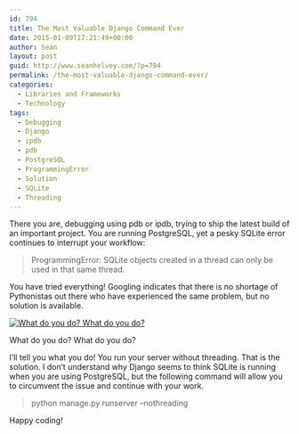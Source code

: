 ```yaml
---
id: 794
title: The Most Valuable Django Command Ever
date: 2015-01-09T17:21:49+00:00
author: Sean
layout: post
guid: http://www.seanhelvey.com/?p=794
permalink: /the-most-valuable-django-command-ever/
categories:
  - Libraries and Frameworks
  - Technology
tags:
  - Debugging
  - Django
  - ipdb
  - pdb
  - PostgreSQL
  - ProgrammingError
  - Solution
  - SQLite
  - Threading
---
```

There you are, debugging using pdb or ipdb, trying to ship the latest build of an important project. You are running PostgreSQL, yet a pesky SQLite error continues to interrupt your workflow:

> ProgrammingError: SQLite objects created in a thread can only be used in that same thread.

You have tried everything! Googling indicates that there is no shortage of Pythonistas out there who have experienced the same problem, but no solution is available.

<div id="attachment_795" style="width: 310px" class="wp-caption aligncenter">
  <a href="/assets/images/seanhelvey/2015/01/Pop_Quiz_Hot_Shot.jpeg.CROP_.promovar-mediumlarge.jpeg"><img class="size-medium wp-image-795" src="/assets/images/seanhelvey/2015/01/Pop_Quiz_Hot_Shot.jpeg.CROP_.promovar-mediumlarge-300x127.jpeg" alt="What do you do? What do you do?" width="300" height="127" srcset="/assets/images/seanhelvey/2015/01/Pop_Quiz_Hot_Shot.jpeg.CROP_.promovar-mediumlarge-300x127.jpeg 300w, /assets/images/seanhelvey/2015/01/Pop_Quiz_Hot_Shot.jpeg.CROP_.promovar-mediumlarge.jpeg 590w" sizes="(max-width: 300px) 100vw, 300px" /></a>

  <p class="wp-caption-text">
    What do you do? What do you do?
  </p>
</div>

I&#8217;ll tell you what you do! You run your server without threading. That is the solution. I don&#8217;t understand why Django seems to think SQLite is running when you are using PostgreSQL, but the following command will allow you to circumvent the issue and continue with your work.

> <p class="p1">
>   python manage.py runserver &#8211;nothreading
> </p>

<p class="p1">
  Happy coding!
</p>